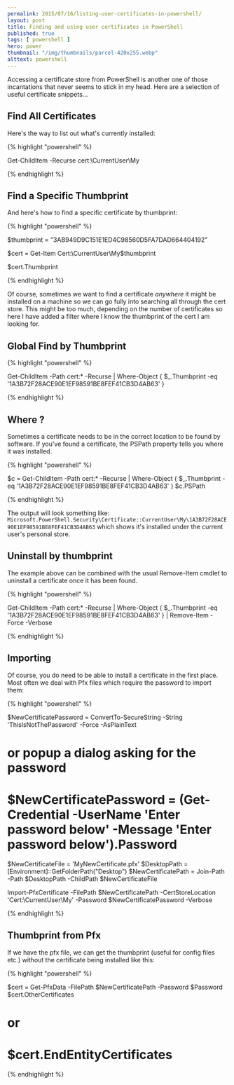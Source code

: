 ```yaml
---
permalink: 2015/07/16/listing-user-certificates-in-powershell/
layout: post
title: Finding and using user certificates in PowerShell
published: true 
tags: [ powershell ]
hero: power
thumbnail: "/img/thumbnails/parcel-420x255.webp"
alttext: powershell
---
```


Accessing a certificate store from PowerShell is another one of those incantations that never 
seems to stick in my head. Here are a selection of useful certificate snippets...

## Find All Certificates

Here's the way to list out what's currently installed:

{% highlight "powershell" %}

Get-ChildItem -Recurse cert:\CurrentUser\My

{% endhighlight %}

## Find a Specific Thumbprint

And here's how to find a specific certificate by thumbprint:

{% highlight "powershell" %}

$thumbprint = "3AB949D9C151E1ED4C98560D5FA7DAD664404192"

$cert = Get-Item Cert:\CurrentUser\My\$thumbprint  

$cert.Thumbprint

{% endhighlight %}

Of course, sometimes we want to find a certificate *anywhere* it might be installed on a machine so we can go fully into 
searching all through the cert store. This might be too much, depending on the number of certificates so here I have added 
a filter where I know the thumbprint of the cert I am looking for.

## Global Find by Thumbprint

{% highlight "powershell" %}

Get-ChildItem -Path cert:\* -Recurse | Where-Object { $_.Thumbprint -eq '1A3B72F28ACE90E1EF98591BE8FEF41CB3D4AB63' }

{% endhighlight %}

## Where ?

Sometimes a certificate needs to be in the correct location to be found by software. If you've found a certificate, the PSPath 
property tells you where it was installed.

{% highlight "powershell" %}

$c = Get-ChildItem -Path cert:\* -Recurse | Where-Object { $_.Thumbprint -eq '1A3B72F28ACE90E1EF98591BE8FEF41CB3D4AB63' }
$c.PSPath

{% endhighlight %}

The output will look something like: `Microsoft.PowerShell.Security\Certificate::CurrentUser\My\1A3B72F28ACE90E1EF98591BE8FEF41CB3D4AB63`
which shows it's installed under the current user's personal store.


## Uninstall by thumbprint

The example above can be combined with the usual Remove-Item cmdlet to uninstall a certificate once it has been found.

{% highlight "powershell" %}

Get-ChildItem -Path cert:\* -Recurse | 
Where-Object { $_.Thumbprint -eq '1A3B72F28ACE90E1EF98591BE8FEF41CB3D4AB63' } |
Remove-Item -Force -Verbose

{% endhighlight %}

## Importing

Of course, you do need to be able to install a certificate in the first place. Most often we deal with Pfx files which require 
the password to import them:

{% highlight "powershell" %}

$NewCertificatePassword = ConvertTo-SecureString -String 'ThisIsNotThePassword' -Force -AsPlainText
# or popup a dialog asking for the password
# $NewCertificatePassword = (Get-Credential -UserName 'Enter password below' -Message 'Enter password below').Password

$NewCertificateFile = 'MyNewCertificate.pfx'
$DesktopPath = [Environment]::GetFolderPath("Desktop")
$NewCertificatePath = Join-Path -Path $DesktopPath -ChildPath $NewCertificateFile

Import-PfxCertificate -FilePath $NewCertificatePath -CertStoreLocation 'Cert:\CurrentUser\My' -Password $NewCertificatePassword -Verbose 

{% endhighlight %}

## Thumbprint from Pfx

If we have the pfx file, we can get the thumbprint (useful for config files etc.) without the certificate being installed like this:

{% highlight "powershell" %}

$cert = Get-PfxData -FilePath $NewCertificatePath -Password $Password
$cert.OtherCertificates

# or 
# $cert.EndEntityCertificates

{% endhighlight %}
